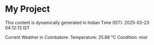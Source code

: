 # My Project

This content is dynamically generated in Indian Time (IST): 2025-03-23 04:12:13 IST


Current Weather in Coimbatore:
Temperature: 25.88 °C
Condition: mist
